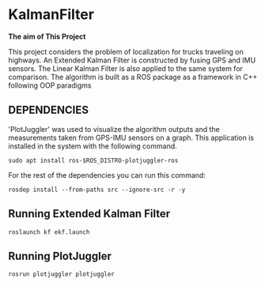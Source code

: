 # KalmanFilter

**The aim of This Project**


This project considers the problem of localization for trucks traveling on highways. An Extended Kalman Filter is constructed by fusing GPS and IMU sensors. 
The Linear Kalman Filter is also applied to the same system for comparison.
The algorithm is built as a ROS package as a framework in C++ following OOP paradigms


## DEPENDENCIES ##

 'PlotJuggler' was used to visualize the algorithm outputs and the measurements taken from GPS-IMU sensors on a graph.
 This application is installed in the system with the following command.

 `sudo apt install ros-$ROS_DISTRO-plotjuggler-ros`
 
 For the rest of the dependencies you can run this command:

`rosdep install --from-paths src --ignore-src -r -y` 

## Running Extended Kalman Filter  ##

`roslaunch kf ekf.launch` 


## Running PlotJuggler ##

`rosrun plotjuggler plotjuggler` 